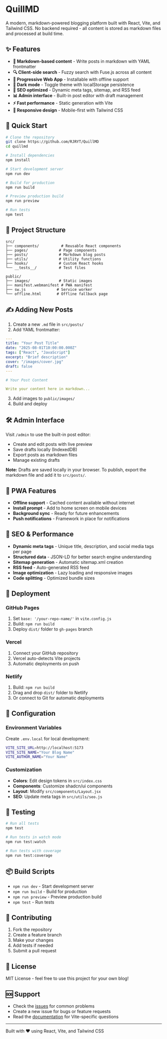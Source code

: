 # QuillMD

A modern, markdown-powered blogging platform built with React, Vite, and Tailwind CSS. No backend required - all content is stored as markdown files and processed at build time.

## ✨ Features

- **📝 Markdown-based content** - Write posts in markdown with YAML frontmatter
- **🔍 Client-side search** - Fuzzy search with Fuse.js across all content
- **📱 Progressive Web App** - Installable with offline support
- **🎨 Dark mode** - Toggle theme with localStorage persistence
- **🚀 SEO optimized** - Dynamic meta tags, sitemap, and RSS feed
- **📊 Admin interface** - Built-in post editor with draft management
- **⚡ Fast performance** - Static generation with Vite
- **📐 Responsive design** - Mobile-first with Tailwind CSS

## 🚀 Quick Start

```bash
# Clone the repository
git clone https://github.com/RJRYT/QuillMD
cd quillmd

# Install dependencies
npm install

# Start development server
npm run dev

# Build for production
npm run build

# Preview production build
npm run preview

# Run tests
npm test
```

## 📁 Project Structure

```
src/
├── components/          # Reusable React components
├── pages/              # Page components
├── posts/              # Markdown blog posts
├── utils/              # Utility functions
├── hooks/              # Custom React hooks
└── __tests__/          # Test files

public/
├── images/             # Static images
├── manifest.webmanifest # PWA manifest
├── sw.js              # Service worker
└── offline.html       # Offline fallback page
```

## ✍️ Adding New Posts

1. Create a new `.md` file in `src/posts/`
2. Add YAML frontmatter:

```yaml
---
title: "Your Post Title"
date: "2025-08-01T10:00:00.000Z"
tags: ["React", "JavaScript"]
excerpt: "Brief description"
cover: "/images/cover.jpg"
draft: false
---

# Your Post Content

Write your content here in markdown...
```

3. Add images to `public/images/`
4. Build and deploy

## 🛠️ Admin Interface

Visit `/admin` to use the built-in post editor:

- Create and edit posts with live preview
- Save drafts locally (IndexedDB)
- Export posts as markdown files
- Manage existing drafts

**Note:** Drafts are saved locally in your browser. To publish, export the markdown file and add it to `src/posts/`.

## 📱 PWA Features

- **Offline support** - Cached content available without internet
- **Install prompt** - Add to home screen on mobile devices
- **Background sync** - Ready for future enhancements
- **Push notifications** - Framework in place for notifications

## 🎯 SEO & Performance

- **Dynamic meta tags** - Unique title, description, and social media tags per page
- **Structured data** - JSON-LD for better search engine understanding
- **Sitemap generation** - Automatic sitemap.xml creation
- **RSS feed** - Auto-generated RSS feed
- **Image optimization** - Lazy loading and responsive images
- **Code splitting** - Optimized bundle sizes

## 🚀 Deployment

### GitHub Pages

1. Set `base: '/your-repo-name/'` in `vite.config.js`
2. Build: `npm run build`
3. Deploy `dist/` folder to `gh-pages` branch

### Vercel

1. Connect your GitHub repository
2. Vercel auto-detects Vite projects
3. Automatic deployments on push

### Netlify

1. Build: `npm run build`
2. Drag and drop `dist/` folder to Netlify
3. Or connect to Git for automatic deployments

## 🔧 Configuration

### Environment Variables

Create `.env.local` for local development:

```bash
VITE_SITE_URL=http://localhost:5173
VITE_SITE_NAME="Your Blog Name"
VITE_AUTHOR_NAME="Your Name"
```

### Customization

- **Colors**: Edit design tokens in `src/index.css`
- **Components**: Customize shadcn/ui components
- **Layout**: Modify `src/components/Layout.jsx`
- **SEO**: Update meta tags in `src/utils/seo.js`

## 🧪 Testing

```bash
# Run all tests
npm test

# Run tests in watch mode
npm run test:watch

# Run tests with coverage
npm run test:coverage
```

## 📦 Build Scripts

- `npm run dev` - Start development server
- `npm run build` - Build for production
- `npm run preview` - Preview production build
- `npm test` - Run tests

## 🤝 Contributing

1. Fork the repository
2. Create a feature branch
3. Make your changes
4. Add tests if needed
5. Submit a pull request

## 📄 License

MIT License - feel free to use this project for your own blog!

## 🆘 Support

- Check the [issues](https://github.com/RJRYT/QuillMD/issues) for common problems
- Create a new issue for bugs or feature requests
- Read the [documentation](https://vitejs.dev/) for Vite-specific questions

---

Built with ❤️ using React, Vite, and Tailwind CSS